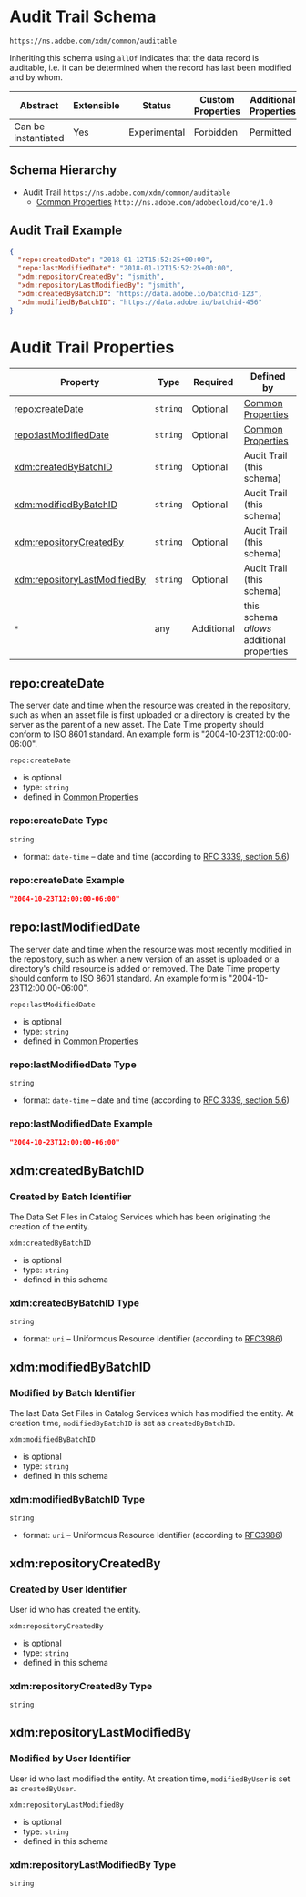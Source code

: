 
# Audit Trail Schema

```
https://ns.adobe.com/xdm/common/auditable
```

Inheriting this schema using `allOf` indicates that the data record is auditable, i.e. it can be determined when the record has last been modified and by whom.

| Abstract | Extensible | Status | Custom Properties | Additional Properties | Defined In |
|----------|------------|--------|-------------------|-----------------------|------------|
| Can be instantiated | Yes | Experimental | Forbidden | Permitted | [common/auditable.schema.json](common/auditable.schema.json) |
## Schema Hierarchy

* Audit Trail `https://ns.adobe.com/xdm/common/auditable`
  * [Common Properties](../external/repo/common.schema.md) `http://ns.adobe.com/adobecloud/core/1.0`


## Audit Trail Example
```json
{
  "repo:createdDate": "2018-01-12T15:52:25+00:00",
  "repo:lastModifiedDate": "2018-01-12T15:52:25+00:00",
  "xdm:repositoryCreatedBy": "jsmith",
  "xdm:repositoryLastModifiedBy": "jsmith",
  "xdm:createdByBatchID": "https://data.adobe.io/batchid-123",
  "xdm:modifiedByBatchID": "https://data.adobe.io/batchid-456"
}
```

# Audit Trail Properties

| Property | Type | Required | Defined by |
|----------|------|----------|------------|
| [repo:createDate](#repocreatedate) | `string` | Optional | [Common Properties](../external/repo/common.schema.md#repocreatedate) |
| [repo:lastModifiedDate](#repolastmodifieddate) | `string` | Optional | [Common Properties](../external/repo/common.schema.md#repolastmodifieddate) |
| [xdm:createdByBatchID](#xdmcreatedbybatchid) | `string` | Optional | Audit Trail (this schema) |
| [xdm:modifiedByBatchID](#xdmmodifiedbybatchid) | `string` | Optional | Audit Trail (this schema) |
| [xdm:repositoryCreatedBy](#xdmrepositorycreatedby) | `string` | Optional | Audit Trail (this schema) |
| [xdm:repositoryLastModifiedBy](#xdmrepositorylastmodifiedby) | `string` | Optional | Audit Trail (this schema) |
| `*` | any | Additional | this schema *allows* additional properties |

## repo:createDate

The server date and time when the resource was created in the repository, such as when an asset file is first uploaded or a directory is created by the server as the parent of a new asset. The Date Time property should conform to ISO 8601 standard. An example form is "2004-10-23T12:00:00-06:00".

`repo:createDate`
* is optional
* type: `string`
* defined in [Common Properties](../external/repo/common.schema.md#repo:createDate)

### repo:createDate Type


`string`
* format: `date-time` – date and time (according to [RFC 3339, section 5.6](http://tools.ietf.org/html/rfc3339))




### repo:createDate Example

```json
"2004-10-23T12:00:00-06:00"
```


## repo:lastModifiedDate

The server date and time when the resource was most recently modified in the repository, such as when a new version of an asset is uploaded or a directory's child resource is added or removed. The Date Time property should conform to ISO 8601 standard. An example form is "2004-10-23T12:00:00-06:00".

`repo:lastModifiedDate`
* is optional
* type: `string`
* defined in [Common Properties](../external/repo/common.schema.md#repo:lastModifiedDate)

### repo:lastModifiedDate Type


`string`
* format: `date-time` – date and time (according to [RFC 3339, section 5.6](http://tools.ietf.org/html/rfc3339))




### repo:lastModifiedDate Example

```json
"2004-10-23T12:00:00-06:00"
```


## xdm:createdByBatchID
### Created by Batch Identifier

The Data Set Files in Catalog Services which has been originating the creation of the entity.


`xdm:createdByBatchID`
* is optional
* type: `string`
* defined in this schema

### xdm:createdByBatchID Type


`string`
* format: `uri` – Uniformous Resource Identifier (according to [RFC3986](http://tools.ietf.org/html/rfc3986))






## xdm:modifiedByBatchID
### Modified by Batch Identifier

The last Data Set Files in Catalog Services which has modified the entity.
At creation time, `modifiedByBatchID` is set as `createdByBatchID`.


`xdm:modifiedByBatchID`
* is optional
* type: `string`
* defined in this schema

### xdm:modifiedByBatchID Type


`string`
* format: `uri` – Uniformous Resource Identifier (according to [RFC3986](http://tools.ietf.org/html/rfc3986))






## xdm:repositoryCreatedBy
### Created by User Identifier

User id who has created the entity.


`xdm:repositoryCreatedBy`
* is optional
* type: `string`
* defined in this schema

### xdm:repositoryCreatedBy Type


`string`






## xdm:repositoryLastModifiedBy
### Modified by User Identifier

User id who last modified the entity.
At creation time, `modifiedByUser` is set as `createdByUser`.


`xdm:repositoryLastModifiedBy`
* is optional
* type: `string`
* defined in this schema

### xdm:repositoryLastModifiedBy Type


`string`





